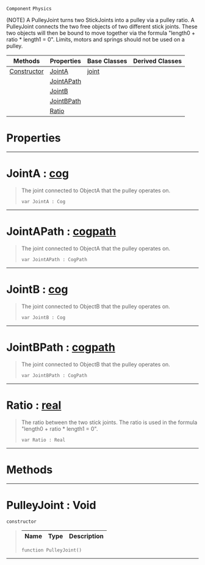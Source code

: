  `Component` `Physics`



(NOTE) A PulleyJoint turns two StickJoints into a pulley via a pulley ratio. A PulleyJoint connects the two free objects of two different stick joints. These two objects will then be bound to move together via the formula "length0 + ratio * length1 = 0". Limits, motors and springs should not be used on a pulley.

|Methods|Properties|Base Classes|Derived Classes|
|---|---|---|---|
|[ Constructor](https://github.com/ZilchEngine/ZilchDocs/blob/master/code_reference/class_reference/pulleyjoint.markdown#pulleyjoint-void)|[ JointA](https://github.com/ZilchEngine/ZilchDocs/blob/master/code_reference/class_reference/pulleyjoint.markdown#jointa-zero-engine-docum)|[joint](https://github.com/ZilchEngine/ZilchDocs/blob/master/code_reference/class_reference/joint.markdown)| |
| |[ JointAPath](https://github.com/ZilchEngine/ZilchDocs/blob/master/code_reference/class_reference/pulleyjoint.markdown#jointapath-zero-engine-d)| | |
| |[ JointB](https://github.com/ZilchEngine/ZilchDocs/blob/master/code_reference/class_reference/pulleyjoint.markdown#jointb-zero-engine-docum)| | |
| |[ JointBPath](https://github.com/ZilchEngine/ZilchDocs/blob/master/code_reference/class_reference/pulleyjoint.markdown#jointbpath-zero-engine-d)| | |
| |[ Ratio](https://github.com/ZilchEngine/ZilchDocs/blob/master/code_reference/class_reference/pulleyjoint.markdown#ratio-zero-engine-docume)| | |


 #  Properties


---  
 #  JointA : [cog](https://github.com/ZilchEngine/ZilchDocs/blob/master/code_reference/class_reference/cog.markdown)

> The joint connected to ObjectA that the pulley operates on.
> ``` lang=cpp, name=Nada
> var JointA : Cog


---  
 #  JointAPath : [cogpath](https://github.com/ZilchEngine/ZilchDocs/blob/master/code_reference/class_reference/cogpath.markdown)

> The joint connected to ObjectA that the pulley operates on.
> ``` lang=cpp, name=Nada
> var JointAPath : CogPath


---  
 #  JointB : [cog](https://github.com/ZilchEngine/ZilchDocs/blob/master/code_reference/class_reference/cog.markdown)

> The joint connected to ObjectB that the pulley operates on.
> ``` lang=cpp, name=Nada
> var JointB : Cog


---  
 #  JointBPath : [cogpath](https://github.com/ZilchEngine/ZilchDocs/blob/master/code_reference/class_reference/cogpath.markdown)

> The joint connected to ObjectB that the pulley operates on.
> ``` lang=cpp, name=Nada
> var JointBPath : CogPath


---  
 #  Ratio : [real](https://github.com/ZilchEngine/ZilchDocs/blob/master/code_reference/nada_base_types/real.markdown)

> The ratio between the two stick joints. The ratio is used in the formula "length0 + ratio * length1 = 0".
> ``` lang=cpp, name=Nada
> var Ratio : Real


---  
 #  Methods


---  
 #  PulleyJoint : Void

 `constructor`

> 
> |Name|Type|Description|
> |---|---|---|
> ``` lang=cpp, name=Nada
> function PulleyJoint()
> ``` 


---  
 

 